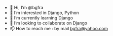 - 👋 Hi, I’m @bgfra
- 👀 I’m interested in Django, Python
- 🌱 I’m currently learning Django
- 💞️ I’m looking to collaborate on Django
- 📫 How to reach me : by mail bgfra@yahoo.com

<!---
bgfra/bgfra is a ✨ special ✨ repository because its `README.md` (this file) appears on your GitHub profile.
You can click the Preview link to take a look at your changes.
--->
